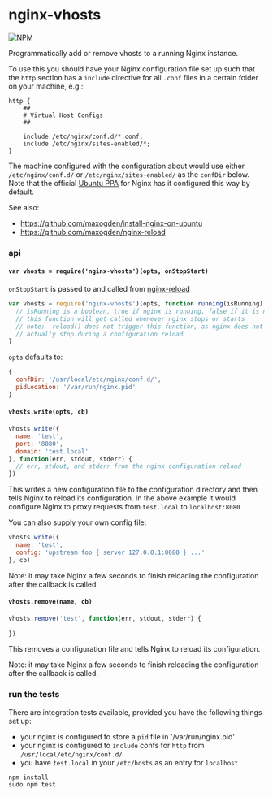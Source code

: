 # nginx-vhosts

[![NPM](https://nodei.co/npm/nginx-vhosts.png)](https://nodei.co/npm/nginx-vhosts/)

Programmatically add or remove vhosts to a running Nginx instance.

To use this you should have your Nginx configuration file set up such that the `http` section has a `include` directive for all `.conf` files in a certain folder on your machine, e.g.:

```
http {
    ##
    # Virtual Host Configs
    ##

    include /etc/nginx/conf.d/*.conf;
    include /etc/nginx/sites-enabled/*;
}
```

The machine configured with the configuration about would use either `/etc/nginx/conf.d/` or `/etc/nginx/sites-enabled/` as the `confDir` below. Note that the official [Ubuntu PPA](http://wiki.nginx.org/Install#Ubuntu_PPA) for Nginx has it configured this way by default.

See also: 

- https://github.com/maxogden/install-nginx-on-ubuntu
- https://github.com/maxogden/nginx-reload

### api

#### `var vhosts = require('nginx-vhosts')(opts, onStopStart)`

`onStopStart` is passed to and called from [nginx-reload](https://github.com/maxogden/nginx-reload)

```js
var vhosts = require('nginx-vhosts')(opts, function running(isRunning) {
  // isRunning is a boolean, true if nginx is running, false if it is not
  // this function will get called whenever nginx stops or starts
  // note: .reload() does not trigger this function, as nginx does not
  // actually stop during a configuration reload
}
```

`opts` defaults to:

```js
{
  confDir: '/usr/local/etc/nginx/conf.d/',
  pidLocation: '/var/run/nginx.pid'
}
```

#### `vhosts.write(opts, cb)`

```js
vhosts.write({
  name: 'test',
  port: '8080',
  domain: 'test.local'
}, function(err, stdout, stderr) {
  // err, stdout, and stderr from the nginx configuration reload
})
```

This writes a new configuration file to the configuration directory and then tells Nginx to reload its configuration. In the above example it would configure Nginx to proxy requests from `test.local` to `localhost:8080`

You can also supply your own config file:

```js
vhosts.write({
  name: 'test',
  config: 'upstream foo { server 127.0.0.1:8080 } ...'
}, cb)
```

Note: it may take Nginx a few seconds to finish reloading the configuration after the callback is called.

#### `vhosts.remove(name, cb)`

```js
vhosts.remove('test', function(err, stdout, stderr) {
  
})
```

This removes a configuration file and tells Nginx to reload its configuration.

Note: it may take Nginx a few seconds to finish reloading the configuration after the callback is called.

### run the tests

There are integration tests available, provided you have the following things set up:

- your nginx is configured to store a `pid` file in '/var/run/nginx.pid'
- your nginx is configured to `include` confs for `http` from `/usr/local/etc/nginx/conf.d/`
- you have `test.local` in your `/etc/hosts` as an entry for `localhost`

```
npm install
sudo npm test
```
